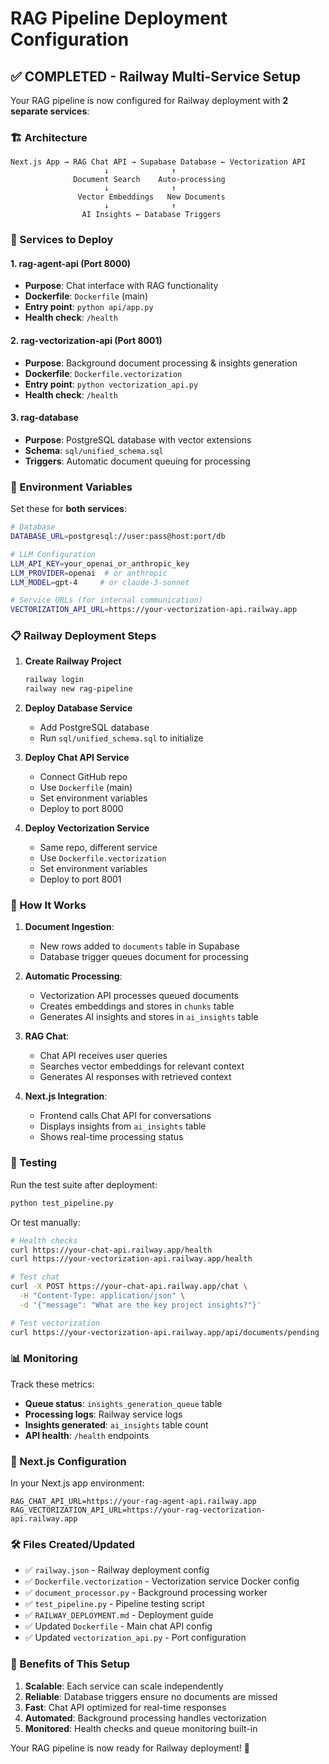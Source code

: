 # RAG Pipeline Deployment Configuration

## ✅ **COMPLETED** - Railway Multi-Service Setup

Your RAG pipeline is now configured for Railway deployment with **2 separate services**:

### 🏗️ Architecture

```
Next.js App → RAG Chat API → Supabase Database ← Vectorization API
                     ↓              ↑
              Document Search    Auto-processing
                     ↓              ↑
               Vector Embeddings   New Documents
                     ↓              ↑
                AI Insights ← Database Triggers
```

### 🚀 Services to Deploy

#### 1. **rag-agent-api** (Port 8000)
- **Purpose**: Chat interface with RAG functionality
- **Dockerfile**: `Dockerfile` (main)
- **Entry point**: `python api/app.py`
- **Health check**: `/health`

#### 2. **rag-vectorization-api** (Port 8001)  
- **Purpose**: Background document processing & insights generation
- **Dockerfile**: `Dockerfile.vectorization`
- **Entry point**: `python vectorization_api.py`
- **Health check**: `/health`

#### 3. **rag-database**
- **Purpose**: PostgreSQL database with vector extensions
- **Schema**: `sql/unified_schema.sql`
- **Triggers**: Automatic document queuing for processing

### 🔧 Environment Variables

Set these for **both services**:

```bash
# Database
DATABASE_URL=postgresql://user:pass@host:port/db

# LLM Configuration  
LLM_API_KEY=your_openai_or_anthropic_key
LLM_PROVIDER=openai  # or anthropic
LLM_MODEL=gpt-4     # or claude-3-sonnet

# Service URLs (for internal communication)
VECTORIZATION_API_URL=https://your-vectorization-api.railway.app
```

### 📋 Railway Deployment Steps

1. **Create Railway Project**
   ```bash
   railway login
   railway new rag-pipeline
   ```

2. **Deploy Database Service**
   - Add PostgreSQL database
   - Run `sql/unified_schema.sql` to initialize

3. **Deploy Chat API Service**
   - Connect GitHub repo
   - Use `Dockerfile` (main)
   - Set environment variables
   - Deploy to port 8000

4. **Deploy Vectorization Service**
   - Same repo, different service
   - Use `Dockerfile.vectorization` 
   - Set environment variables
   - Deploy to port 8001

### 🔄 How It Works

1. **Document Ingestion**:
   - New rows added to `documents` table in Supabase
   - Database trigger queues document for processing

2. **Automatic Processing**:
   - Vectorization API processes queued documents
   - Creates embeddings and stores in `chunks` table
   - Generates AI insights and stores in `ai_insights` table

3. **RAG Chat**:
   - Chat API receives user queries
   - Searches vector embeddings for relevant context
   - Generates AI responses with retrieved context

4. **Next.js Integration**:
   - Frontend calls Chat API for conversations
   - Displays insights from `ai_insights` table
   - Shows real-time processing status

### 🧪 Testing

Run the test suite after deployment:

```bash
python test_pipeline.py
```

Or test manually:
```bash
# Health checks
curl https://your-chat-api.railway.app/health
curl https://your-vectorization-api.railway.app/health

# Test chat
curl -X POST https://your-chat-api.railway.app/chat \
  -H "Content-Type: application/json" \
  -d '{"message": "What are the key project insights?"}'

# Test vectorization
curl https://your-vectorization-api.railway.app/api/documents/pending
```

### 📊 Monitoring

Track these metrics:
- **Queue status**: `insights_generation_queue` table
- **Processing logs**: Railway service logs
- **Insights generated**: `ai_insights` table count
- **API health**: `/health` endpoints

### 🔗 Next.js Configuration

In your Next.js app environment:

```env
RAG_CHAT_API_URL=https://your-rag-agent-api.railway.app
RAG_VECTORIZATION_API_URL=https://your-rag-vectorization-api.railway.app
```

### 🛠️ Files Created/Updated

- ✅ `railway.json` - Railway deployment config
- ✅ `Dockerfile.vectorization` - Vectorization service Docker config
- ✅ `document_processor.py` - Background processing worker
- ✅ `test_pipeline.py` - Pipeline testing script
- ✅ `RAILWAY_DEPLOYMENT.md` - Deployment guide
- ✅ Updated `Dockerfile` - Main chat API config
- ✅ Updated `vectorization_api.py` - Port configuration

### 🎯 Benefits of This Setup

1. **Scalable**: Each service can scale independently
2. **Reliable**: Database triggers ensure no documents are missed
3. **Fast**: Chat API optimized for real-time responses
4. **Automated**: Background processing handles vectorization
5. **Monitored**: Health checks and queue monitoring built-in

Your RAG pipeline is now ready for Railway deployment! 🚀
